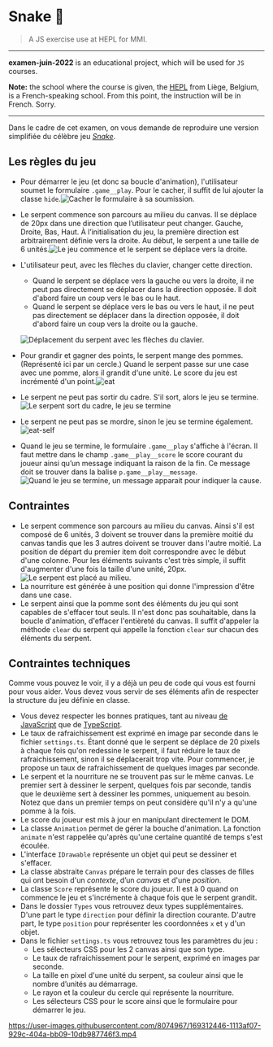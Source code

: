 # Snake 🐍

> A JS exercise use at HEPL for MMI.

* * *

**examen-juin-2022** is an educational project, which will be used for `JS` courses.

**Note:** the school where the course is given, the [HEPL](https://hepl.be) from Liège, Belgium, is a French-speaking school. From this point, the instruction will be in French. Sorry.

* * *

Dans le cadre de cet examen, on vous demande de reproduire une version simplifiée du célèbre jeu *[Snake](https://fr.wikipedia.org/wiki/Snake_(genre_de_jeu_vidéo))*.

## Les règles du jeu

* Pour démarrer le jeu (et donc sa boucle d'animation), l'utilisateur soumet le formulaire `.game__play`. Pour le cacher, il suffit de lui ajouter la classe `hide`.![Cacher le formulaire à sa soumission.](./img/hide-form.gif)

* Le serpent commence son parcours au milieu du canvas. Il se déplace de 20px dans une direction que l’utilisateur peut changer. Gauche, Droite, Bas, Haut. À l’initialisation du jeu, la première direction est arbitrairement définie vers la droite. Au début, le serpent a une taille de 6 unités.![Le jeu commence et le serpent se déplace vers la droite.](./img/start.gif)

* L'utilisateur peut, avec les flèches du clavier, changer cette direction.
  * Quand le serpent se déplace vers la gauche ou vers la droite, il ne peut pas directement se déplacer dans la direction opposée. Il doit d'abord faire un coup vers le bas ou le haut.
  * Quand le serpent se déplace vers le bas ou vers le haut, il ne peut pas directement se déplacer dans la direction opposée, il doit d'abord faire un coup vers la droite ou la gauche.

  ![Déplacement du serpent avec les flèches du clavier.](./img/move.gif)

* Pour grandir et gagner des points, le serpent mange des pommes. (Représenté ici par un cercle.) Quand le serpent passe sur une case avec une pomme, alors il grandit d'une unité. Le score du jeu est incrémenté d'un point.![eat](./img/eat.gif)

* Le serpent ne peut pas sortir du cadre. S'il sort, alors le jeu se termine.![Le serpent sort du cadre, le jeu se termine](./img/go-out.gif)

* Le serpent ne peut pas se mordre, sinon le jeu se termine également.![eat-self](./img/eat-self.gif)

* Quand le jeu se termine, le formulaire `.game__play` s'affiche à l'écran. Il faut mettre dans le champ `.game__play__score` le score courant du joueur ainsi qu’un message indiquant la raison de la fin. Ce message doit se trouver dans la balise `p.game__play__message`.![Quand le jeu se termine, un message apparait pour indiquer la cause.](./img/message.gif)

## Contraintes

* Le serpent commence son parcours au milieu du canvas. Ainsi s'il est composé de 6 unités, 3 doivent se trouver dans la première moitié du canvas tandis que les 3 autres doivent se trouver dans l'autre moitié. La position de départ du premier item doit correspondre avec le début d'une colonne. Pour les éléments suivants c'est très simple, il suffit d'augmenter d'une fois la taille d'une unité, 20px.![Le serpent est placé au milieu.](./img/middle.jpg)
* La nourriture est générée à une position qui donne l'impression d'être dans une case.
* Le serpent ainsi que la pomme sont des éléments du jeu qui sont capables de s'effacer tout seuls. Il n'est donc pas souhaitable, dans la boucle d'animation, d'effacer l'entièreté du canvas. Il suffit d'appeler la méthode `clear` du serpent qui appelle la fonction `clear` sur chacun des éléments du serpent.

## Contraintes techniques

Comme vous pouvez le voir, il y a déjà un peu de code qui vous est fourni pour vous aider. Vous devez vous servir de ses éléments afin de respecter la structure du jeu définie en classe.

* Vous devez respecter les bonnes pratiques, tant au niveau [de JavaScript](https://github.com/hepl-dcc/dcc-guidelines) que de [TypeScript](https://github.com/hepl-mmi/mmi-guidelines).
* Le taux de rafraichissement est exprimé en image par seconde dans le fichier `settings.ts`. Étant donné que le serpent se déplace de 20 pixels à chaque fois qu'on redessine le serpent, il faut réduire le taux de rafraichissement, sinon il se déplacerait trop vite. Pour commencer, je propose un taux de rafraichissement de quelques images par seconde.
* Le serpent et la nourriture ne se trouvent pas sur le même canvas. Le premier sert à dessiner le serpent, quelques fois par seconde, tandis que le deuxième sert à dessiner les pommes, uniquement au besoin. Notez que dans un premier temps on peut considère qu'il n'y a qu'une pomme à la fois.
* Le score du joueur est mis à jour en manipulant directement le DOM.
* La classe `Animation` permet de gérer la bouche d'animation. La fonction `animate` n'est rappelée qu'après qu'une certaine quantité de temps s'est écoulée.
* L'interface `IDrawable` représente un objet qui peut se dessiner et s'effacer.
* La classe abstraite `Canvas` prépare le terrain pour des classes de filles qui ont besoin d'un *contexte*, d’un *canvas* et d'une *position*.
* La classe `Score` représente le score du joueur. Il est à 0 quand on commence le jeu et s'incrémente à chaque fois que le serpent grandit.
* Dans le dossier `Types` vous retrouvez deux types supplémentaires. D'une part le type `direction` pour définir la direction courante. D'autre part, le type `position` pour représenter les coordonnées `x` et `y` d'un objet.
* Dans le fichier `settings.ts` vous retrouvez tous les paramètres du jeu :
  * Les sélecteurs CSS pour les 2 canvas ainsi que son type.
  * Le taux de rafraichissement pour le serpent, exprimé en images par seconde.
  * La taille en pixel d'une unité du serpent, sa couleur ainsi que le nombre d’unités au démarrage.
  * Le rayon et la couleur du cercle qui représente la nourriture.
  * Les sélecteurs CSS pour le score ainsi que le formulaire pour démarrer le jeu.



https://user-images.githubusercontent.com/8074967/169312446-1113af07-929c-404a-bb09-10db987746f3.mp4



